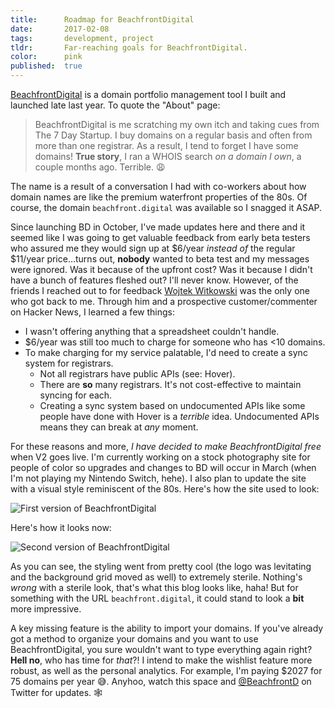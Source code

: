 ```yaml
---
title:      Roadmap for BeachfrontDigital
date:       2017-02-08
tags:       development, project
tldr:       Far-reaching goals for BeachfrontDigital.
color:      pink
published:  true
---
```


[BeachfrontDigital](https://beachfront.digital "Manage your domain names with Beachfront.Digital!") is a domain portfolio management tool I built and launched late last year. To quote the "About" page:

> BeachfrontDigital is me scratching my own itch and taking cues from The 7 Day Startup. I buy domains on a regular basis and often from more than one registrar. As a result, I tend to forget I have some domains! **True story**, I ran a WHOIS search *on a domain I own*, a couple months ago. Terrible. 😩

The name is a result of a conversation I had with co-workers about how domain names are like the premium waterfront properties of the 80s. Of course, the domain `beachfront.digital` was available so I snagged it ASAP.

Since launching BD in October, I've made updates here and there and it seemed like I was going to get valuable feedback from early beta testers who assured me they would sign up at $6/year *instead of* the regular $11/year price...turns out, **nobody** wanted to beta test and my messages were ignored. Was it because of the upfront cost? Was it because I didn't have a bunch of features fleshed out? I'll never know. However, of the friends I reached out to for feedback [Wojtek Witkowski](https://twitter.com/dubstrike "Wojtek on Twitter") was the only one who got back to me. Through him and a prospective customer/commenter on Hacker News, I learned a few things:

- I wasn't offering anything that a spreadsheet couldn't handle.
- $6/year was still too much to charge for someone who has <10 domains.
- To make charging for my service palatable, I'd need to create a sync system for registrars.
  - Not all registrars have public APIs (see: Hover).
  - There are **so** many registrars. It's not cost-effective to maintain syncing for each.
  - Creating a sync system based on undocumented APIs like some people have done with Hover is a *terrible* idea. Undocumented APIs means they can break at *any* moment.

For these reasons and more, *I have decided to make BeachfrontDigital free* when V2 goes live. I'm currently working on a stock photography site for people of color so upgrades and changes to BD will occur in March (when I'm not playing my Nintendo Switch, hehe). I also plan to update the site with a visual style reminiscent of the 80s. Here's how the site used to look:

![First version of BeachfrontDigital](🖼01.png)

Here's how it looks now:

![Second version of BeachfrontDigital](🖼02.png)

As you can see, the styling went from pretty cool (the logo was levitating and the background grid moved as well) to extremely sterile. Nothing's *wrong* with a sterile look, that's what this blog looks like, haha! But for something with the URL `beachfront.digital`, it could stand to look a **bit** more impressive.

A key missing feature is the ability to import your domains. If you've already got a method to organize your domains and you want to use BeachfrontDigital, you sure wouldn't want to type everything again right? **Hell no**, who has time for *that*?! I intend to make the wishlist feature more robust, as well as the personal analytics. For example, I'm paying $2027 for 75 domains per year 😅. Anyhoo, watch this space and [@BeachfrontD](https://twitter.com/@BeachfrontD "BeachfrontDigital on Twitter") on Twitter for updates. 🕸
